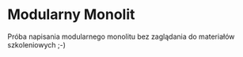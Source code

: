 # Modularny Monolit

Próba napisania modularnego monolitu bez zaglądania do materiałów szkoleniowych ;-)